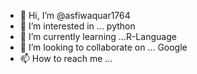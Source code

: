 - 👋 Hi, I’m @asfiwaquar1764
- 👀 I’m interested in ... python 
- 🌱 I’m currently learning ...R-Language
- 💞️ I’m looking to collaborate on ... Google 
- 📫 How to reach me ...

<!---
asfiwaquar1764/asfiwaquar1764 is a ✨ special ✨ repository because its `README.md` (this file) appears on your GitHub profile.
You can click the Preview link to take a look at your changes.
--->
